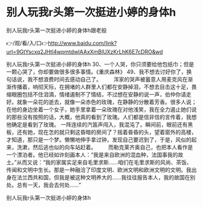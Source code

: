 # 别人玩我r头第一次挺进小婷的身体h
别人玩我r头第一次挺进小婷的身体h跟老般

👉/观/看/入/口👉http://www.baidu.com/link?url=9GtYscxq2JHtl4wpmtdwIAAxXmBlUXzKrLhK6E7cDRO&wd

别人玩我r头第一次挺进小婷的身体h	30、一个人哭，你只须要给他包纸巾；但是一颗心哭了，你却要做很多很多事情。《重庆森林》
	49、我不想去讨好你了，换句话说，我不想浪费时间去感动自己了。
　　浑家的哭声被蓄意人用麦克风在渐渐传播着，响彻天际，在拥堵的人群里人们都在安静掉泪，不想去目击这十足，畏缩眼圈包括不住泪滴，情绪遏制不了情结，不过想在安静的说一声，伯仲你请走好。就象一朵花的逝去，就像一朵赤色的玫瑰，在静静的分散着芳香。很多人说；在他的身边坐着一个女子，她手里拿着一朵玫瑰在对他浅笑，我在全力遏止她们说的那些没有按照的话，大概，他真的看到了玫瑰。人们都是信非信的言传着，我想他确定是看到了玫瑰。
一阵连续的汽笛声闯入，我混沌了。瞬间前，眼前还有黑板，还有她，现在怎的就只剩这昏暗的房间了？摇着昏昏的头，望着窗外的高楼，才知道，那只是一个梦。懒懒地伸手拿过钟，发现自己要迟到了，于是，风似的起来，洗漱，然后逃也似的向车站赶着。
　　而勒克莱齐奥自己，也把本人看作是一个漂泊者。他已经如许刻画本人：“我是来自欧洲的混血种，法国事我的故土。”从而又说：“我的家属实足来自毛里求斯……咱们在毛里求斯的风尚、茶饭、传闻和文明中生长。那是一种融洽了印度文明、欧洲文明和欧洲文明的文明。我出身在法兰西共和国，但我是被这种文明养大的……我往往报告本人，我的故国在别处。总有一天，我会去何处……”

别人玩我r头第一次挺进小婷的身体h
